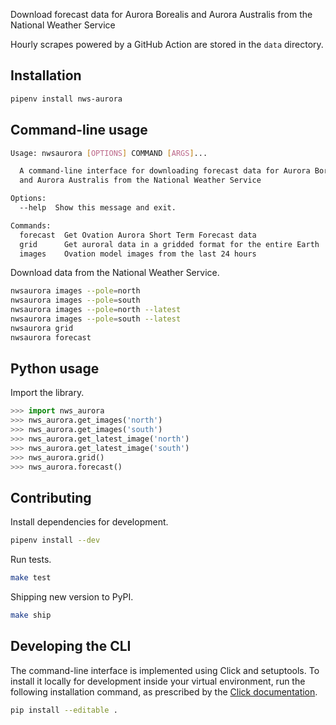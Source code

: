 Download forecast data for Aurora Borealis and Aurora Australis from the National Weather Service

Hourly scrapes powered by a GitHub Action are stored in the `data` directory.

## Installation

```bash
pipenv install nws-aurora
```

## Command-line usage

```bash
Usage: nwsaurora [OPTIONS] COMMAND [ARGS]...

  A command-line interface for downloading forecast data for Aurora Borealis
  and Aurora Australis from the National Weather Service

Options:
  --help  Show this message and exit.

Commands:
  forecast  Get Ovation Aurora Short Term Forecast data
  grid      Get auroral data in a gridded format for the entire Earth
  images    Ovation model images from the last 24 hours
```

Download data from the National Weather Service.

```bash
nwsaurora images --pole=north
nwsaurora images --pole=south
nwsaurora images --pole=north --latest
nwsaurora images --pole=south --latest
nwsaurora grid
nwsaurora forecast
```

## Python usage

Import the library.

```python
>>> import nws_aurora
>>> nws_aurora.get_images('north')
>>> nws_aurora.get_images('south')
>>> nws_aurora.get_latest_image('north')
>>> nws_aurora.get_latest_image('south')
>>> nws_aurora.grid()
>>> nws_aurora.forecast()

```

## Contributing

Install dependencies for development.

```bash
pipenv install --dev
```

Run tests.

```bash
make test
```

Shipping new version to PyPI.

```bash
make ship
```

## Developing the CLI

The command-line interface is implemented using Click and setuptools. To install it locally for development inside your virtual environment, run the following installation command, as prescribed by the [Click documentation](https://click.palletsprojects.com/en/7.x/setuptools/#setuptools-integration).

```bash
pip install --editable .
```

